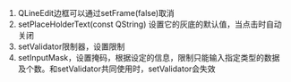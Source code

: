 1. QLineEdit边框可以通过setFrame(false)取消
2. setPlaceHolderText(const QString) 设置它的灰底的默认值，当点击时自动关闭
3. setValidator限制器，设置限制
4. setInputMask，设置掩码，根据设定的信息，限制只能输入指定类型的数据及个数。和setValidator共同使用时，setValidator会失效